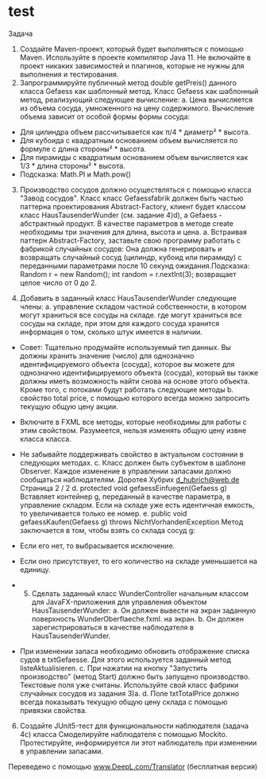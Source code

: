 # test

Задача
1) Создайте Maven-проект, который будет выполняться с помощью Maven. Используйте
в проекте компилятор Java 11. Не включайте в проект никаких зависимостей и плагинов,
которые не нужны для выполнения и тестирования.
2) Запрограммируйте публичный метод double getPreis() данного класса Gefaess как шаблонный метод.
Класс Gefaess как шаблонный метод, реализующий следующее вычисление:
a. Цена вычисляется из объема сосуда, умноженного на цену
содержимого. Вычисление объема зависит от особой формы
формы сосуда:
- Для цилиндра объем рассчитывается как
π/4 * диаметр² * высота.
- Для кубоида с квадратным основанием объем вычисляется по формуле
с
длина стороны² * высота.
- Для пирамиды с квадратным основанием объем вычисляется как
1/3 * длина стороны² * высота.
- Подсказка: Math.PI и Math.pow()

3) Производство сосудов должно осуществляться с помощью класса "Завод сосудов". Класс
класс Gefaessfabrik должен быть частью паттерна проектирования Abstract-Factory, клиент будет классом
класс HausTausenderWunder (см. задание 4)d), а Gefaess - абстрактный продукт. В качестве параметров в методе create необходимы три значения для
длина, высота и цена.
a. Встраивая паттерн Abstract-Factory, заставьте свою программу работать с фабрикой случайных сосудов: Она должна генерировать и возвращать случайный сосуд (цилиндр, кубоид или пирамиду) с переданными параметрами после 10 секунд ожидания.Подсказка: Random r = new Random();
 int random = r.nextInt(3);
возвращает целое число от 0 до 2.

4) Добавить в заданный класс HausTausenderWunder следующие члены:
a. управление складом частной собственности, в котором могут храниться все сосуды на складе.
где могут храниться все сосуды на складе, при этом для каждого сосуда хранится информация о том, сколько штук имеется в наличии.
- Совет: Тщательно продумайте используемый тип данных. Вы должны хранить значение (число) для однозначно идентифицируемого объекта (сосуда), которое вы можете
для однозначно идентифицируемого объекта (сосуда), который вы также должны иметь возможность найти снова на основе этого объекта. Кроме того, с потоками будут работать следующие методы
b. свойство total price, с помощью которого всегда можно запросить текущую общую цену акции.
- Включите в FXML все методы, которые необходимы для работы с этим свойством. Разумеется, нельзя изменять общую цену извне класса
класса.
- Не забывайте поддерживать свойство в актуальном состоянии в следующих методах.
c. Класс должен быть субъектом в шаблоне Observer. Каждое изменение в управлении запасами должно сообщаться наблюдателям.
Доротея Хубрих
d_hubrich@web.de Страница 2 / 2
d. protected void gefaessEinfuegen(Gefaess g)
Вставляет контейнер g, переданный в качестве параметра, в управление складом. Если
на складе уже есть идентичная емкость, то увеличивается только ее номер.
e. public void gefaessKaufen(Gefaess g) throws NichtVorhandenException
Метод заключается в том, чтобы взять со склада сосуд g:
- Если его нет, то выбрасывается исключение.
- Если оно присутствует, то его количество на складе уменьшается на единицу.

- 5) Сделать заданный класс WunderController начальным классом для
JavaFX-приложения для управления объектом HausTausenderWunder:
a. Он должен вывести на экран заданную поверхность WunderOberflaeche.fxml.
на экран.
b. Он должен зарегистрироваться в качестве наблюдателя в HausTausenderWunder.
- При изменении запаса необходимо обновить отображение списка судов в txtGefaesse. Для этого используется заданный метод listeAktualisieren.
c. При нажатии на кнопку "Запустить производство" (метод Start) должно быть запущено производство. Текстовые поля уже считаны. Используйте свой
класс фабрики случайных сосудов из задания 3)a.
d. Поле txtTotalPrice должно всегда показывать текущую общую цену склада с помощью привязки свойства.
6) Создайте JUnit5-тест для функциональности наблюдателя (задача 4c) класса
Смоделируйте наблюдателя с помощью Mockito.
Протестируйте, информируется ли этот наблюдатель при изменении в управлении запасами.

Переведено с помощью www.DeepL.com/Translator (бесплатная версия)
